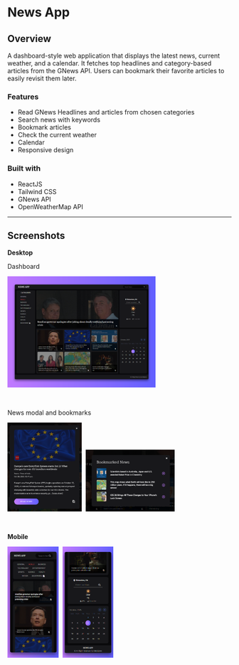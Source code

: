 # News App

## Overview

A dashboard-style web application that displays the latest news, current weather, and a calendar. It fetches top headlines and category-based articles from the GNews API. Users can bookmark their favorite articles to easily revisit them later.

### Features

- Read GNews Headlines and articles from chosen categories
- Search news with keywords
- Bookmark articles
- Check the current weather
- Calendar
- Responsive design

### Built with

- ReactJS
- Tailwind CSS
- GNews API
- OpenWeatherMap API

---

## Screenshots

**Desktop**

Dashboard

<p>
  <img src="./public/images/news-app.png" height="250" style="margin-right: 5px;"/>
</p>
<br />

News modal and bookmarks

<p>
  <img src="./public/images/news-modal.png" height="200" style="margin-right: 5px;"/>
  <img src="./public/images/news-bookmarks.png" width="200"/>
</p>
<br />

**Mobile**

<p>
  <img src="./public/images/news-app-mobile-1.png" height="250" style="margin-right: 5px;"/>
  <img src="./public/images/news-app-mobile-2.png" height="250" style="margin-right: 5px;"/>
</p>
<br />
